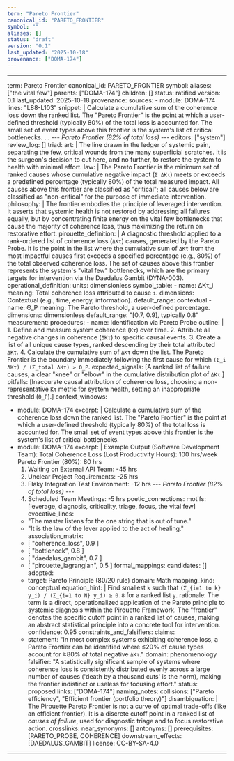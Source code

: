 ```yaml
---
term: "Pareto Frontier"
canonical_id: "PARETO_FRONTIER"
symbol: ""
aliases: []
status: "draft"
version: "0.1"
last_updated: "2025-10-18"
provenance: ["DOMA-174"]
---
```


---
term: Pareto Frontier
canonical_id: PARETO_FRONTIER
symbol: 
aliases: ["the vital few"]
parents: ["DOMA-174"]
children: []
status: ratified
version: 0.1
last_updated: 2025-10-18
provenance:
  sources:
    - module: DOMA-174
      lines: "L88-L103"
      snippet: |
        Calculate a cumulative sum of the coherence loss down the ranked list. The "Pareto Frontier" is the point at which a user-defined threshold (typically 80%) of the total loss is accounted for. The small set of event types above this frontier is the system's list of critical bottlenecks.
        ...
        --- *Pareto Frontier (82% of total loss) ---*
  editors: ["system"]
  review_log: []
triad:
  art: |
    The line drawn in the ledger of systemic pain, separating the few, critical wounds from the many superficial scratches. It is the surgeon's decision to cut here, and no further, to restore the system to health with minimal effort.
  law: |
    The Pareto Frontier is the minimum set of ranked causes whose cumulative negative impact (`Σ ΔKτ`) meets or exceeds a predefined percentage (typically 80%) of the total measured impact. All causes above this frontier are classified as "critical"; all causes below are classified as "non-critical" for the purpose of immediate intervention.
  philosophy: |
    The frontier embodies the principle of leveraged intervention. It asserts that systemic health is not restored by addressing all failures equally, but by concentrating finite energy on the vital few bottlenecks that cause the majority of coherence loss, thus maximizing the return on restorative effort.
pirouette_definition: |
  A diagnostic threshold applied to a rank-ordered list of coherence loss (`ΔKτ`) causes, generated by the Pareto Probe. It is the point in the list where the cumulative sum of `ΔKτ` from the most impactful causes first exceeds a specified percentage (e.g., 80%) of the total observed coherence loss. The set of causes above this frontier represents the system's "vital few" bottlenecks, which are the primary targets for intervention via the Daedalus Gambit (DYNA-003).
operational_definition:
  units: dimensionless
  symbol_table:
    - name: ΔKτ_i
      meaning: Total coherence loss attributed to cause `i`.
      dimensions: Contextual (e.g., time, energy, information).
      default_range: contextual
    - name: Θ_P
      meaning: The Pareto threshold, a user-defined percentage.
      dimensions: dimensionless
      default_range: "[0.7, 0.9], typically 0.8"
  measurement:
    procedures:
      - name: Identification via Pareto Probe
        outline: |
          1. Define and measure system coherence (`Kτ`) over time.
          2. Attribute all negative changes in coherence (`ΔKτ`) to specific causal events.
          3. Create a list of all unique cause types, ranked descending by their total attributed `ΔKτ`.
          4. Calculate the cumulative sum of `ΔKτ` down the list. The Pareto Frontier is the boundary immediately following the first cause for which `(Σ_i ΔKτ) / (Σ_total ΔKτ) ≥ Θ_P`.
        expected_signals: [A ranked list of failure causes, a clear "knee" or "elbow" in the cumulative distribution plot of `ΔKτ`.]
        pitfalls: [Inaccurate causal attribution of coherence loss, choosing a non-representative `Kτ` metric for system health, setting an inappropriate threshold (`Θ_P`).]
context_windows:
  - module: DOMA-174
    excerpt: |
      Calculate a cumulative sum of the coherence loss down the ranked list. The "Pareto Frontier" is the point at which a user-defined threshold (typically 80%) of the total loss is accounted for. The small set of event types above this frontier is the system's list of critical bottlenecks.
  - module: DOMA-174
    excerpt: |
      Example Output (Software Development Team):
      Total Coherence Loss (Lost Productivity Hours): 100 hrs/week
      Pareto Frontier (80%): 80 hrs
      1. Waiting on External API Team: -45 hrs
      2. Unclear Project Requirements: -25 hrs
      3. Flaky Integration Test Environment: -12 hrs
      --- *Pareto Frontier (82% of total loss) ---*
      4. Scheduled Team Meetings: -5 hrs
poetic_connections:
  motifs: [leverage, diagnosis, criticality, triage, focus, the vital few]
  evocative_lines:
    - "The master listens for the one string that is out of tune."
    - "It is the law of the lever applied to the act of healing."
  association_matrix:
    - [ "coherence_loss", 0.9 ]
    - [ "bottleneck", 0.8 ]
    - [ "daedalus_gambit", 0.7 ]
    - [ "pirouette_lagrangian", 0.5 ]
formal_mappings:
  candidates: []
  adopted:
    - target: Pareto Principle (80/20 rule)
      domain: Math
      mapping_kind: conceptual
      equation_hint: |
        Find smallest `k` such that `(Σ_{i=1 to k} y_i) / (Σ_{i=1 to N} y_i) ≥ 0.8` for a ranked list `y`.
      rationale: The term is a direct, operationalized application of the Pareto principle to systemic diagnosis within the Pirouette Framework. The "frontier" denotes the specific cutoff point in a ranked list of causes, making an abstract statistical principle into a concrete tool for intervention.
      confidence: 0.95
constraints_and_falsifiers:
  claims:
    - statement: "In most complex systems exhibiting coherence loss, a Pareto Frontier can be identified where ≤20% of cause types account for ≥80% of total negative `ΔKτ`."
      domain: phenomenology
      falsifier: "A statistically significant sample of systems where coherence loss is consistently distributed evenly across a large number of causes ('death by a thousand cuts' is the norm), making the frontier indistinct or useless for focusing effort."
      status: proposed
      links: ["DOMA-174"]
naming_notes:
  collisions: ["Pareto efficiency", "Efficient frontier (portfolio theory)"]
  disambiguation: |
    The Pirouette Pareto Frontier is not a curve of optimal trade-offs (like an efficient frontier). It is a discrete cutoff point in a ranked list of *causes of failure*, used for diagnostic triage and to focus restorative action.
crosslinks:
  near_synonyms: []
  antonyms: []
  prerequisites: [PARETO_PROBE, COHERENCE]
  downstream_effects: [DAEDALUS_GAMBIT]
license: CC-BY-SA-4.0
---